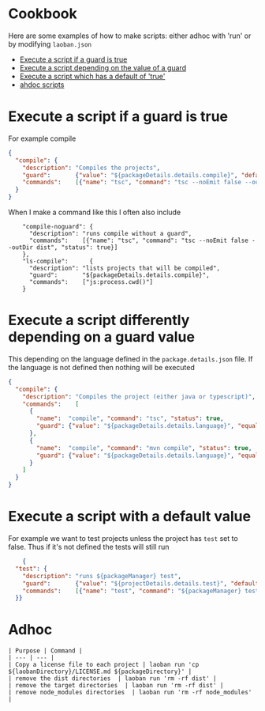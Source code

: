 # Cookbook

Here are some examples of how to make scripts: either adhoc with 'run' or by modifying `laoban.json`

* [Execute a script if a guard is true](#guardTrue)
* [Execute a script depending on the value of a guard](#guardValue)
* [Execute a script which has a default of 'true'](#guardDefault)
* [ahdoc scripts](#adhoc)

<div id="guardTrue"></div>

# Execute a script if a guard is true

For example compile

```json
{
  "compile": {
    "description": "Compiles the projects",
    "guard":       {"value": "${packageDetails.details.compile}", "default": true},
    "commands":    [{"name": "tsc", "command": "tsc --noEmit false --outDir dist", "status": true}]
  }
}
```

When I make a command like this I often also include

```shell
    "compile-noguard": {
      "description": "runs compile without a guard",
      "commands":    [{"name": "tsc", "command": "tsc --noEmit false --outDir dist", "status": true}]
    },
    "ls-compile":      {
      "description": "lists projects that will be compiled",
      "guard":       "${packageDetails.details.compile}",
      "commands":    ["js:process.cwd()"]
    }
```

<div name="guardValue"></div>

# Execute a script differently depending on a guard value

This depending on the language defined in the `package.details.json` file. If the language is not defined then nothing
will be executed

```json
{
  "compile": {
    "description": "Compiles the project (either java or typescript)",
    "commands":    [
      {
        "name":  "compile", "command": "tsc", "status": true,
        "guard": {"value": "${packageDetails.details.language}", "equals": "typescript"}
      },
      {
        "name":  "compile", "command": "mvn compile", "status": true,
        "guard": {"value": "${packageDetails.details.language}", "equals": "java"}
      }
    ]
  }
}
```

<div name="guardDefault"></div>

# Execute a script with a default value

For example we want to test projects unless the project has `test` set to false. Thus if it's not defined the tests will
still run

```json
    {
  "test": {
    "description": "runs ${packageManager} test",
    "guard":       {"value": "${projectDetails.details.test}", "default": true},
    "commands":    [{"name": "test", "command": "${packageManager} test", "status": true}]
  }}
```

<div name="adhoc"></div>

# Adhoc

```shell
| Purpose | Command |
| --- | --- |
| Copy a license file to each project | laoban run 'cp ${laobanDirectory}/LICENSE.md ${packageDirectory}' |
| remove the dist directories  | laoban run 'rm -rf dist' |
| remove the target directories  | laoban run 'rm -rf dist' |
| remove node_modules directories  | laoban run 'rm -rf node_modules' |
